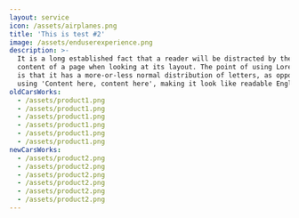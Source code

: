 ```yaml
---
layout: service
icon: /assets/airplanes.png
title: 'This is test #2'
image: /assets/enduserexperience.png
description: >-
  It is a long established fact that a reader will be distracted by the readable
  content of a page when looking at its layout. The point of using Lorem Ipsum
  is that it has a more-or-less normal distribution of letters, as opposed to
  using 'Content here, content here', making it look like readable English.
oldCarsWorks:
  - /assets/product1.png
  - /assets/product1.png
  - /assets/product1.png
  - /assets/product1.png
  - /assets/product1.png
  - /assets/product1.png
newCarsWorks:
  - /assets/product2.png
  - /assets/product2.png
  - /assets/product2.png
  - /assets/product2.png
  - /assets/product2.png
  - /assets/product2.png
---
```


